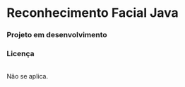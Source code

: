 <h1> Reconhecimento Facial Java</h1>

<h3> Projeto em desenvolvimento <h3>
  
  
  
  
  
  
  
  
  
  
  
  
  
  
  
  
  
  
  
  
  
  
<h3>Licença</h3>
<br>
Não se aplica.
